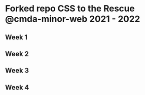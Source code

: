 # Forked repo CSS to the Rescue @cmda-minor-web 2021 - 2022

## Week 1

## Week 2

## Week 3

## Week 4

